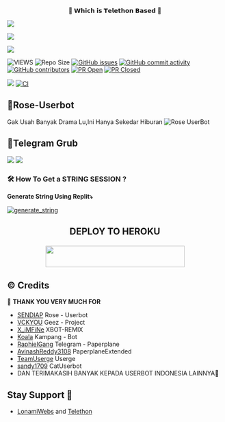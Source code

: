 <p align="center"> 🚀 𝗪𝗵𝗶𝗰𝗵 𝗶𝘀 𝗧𝗲𝗹𝗲𝘁𝗵𝗼𝗻 𝗕𝗮𝘀𝗲𝗱 🚀</p>
<p align="left">
  <a href="https://github.com/SendiAp/Rose-Userbot/fork"><img src="https://img.shields.io/github/forks/SendiAp/Rose-Userbot?label=Fork&style=social"></a>
  </p>
<p align="left">
  <a href="https://github.com/SendiAp/Rose-Userbot"><img src="https://img.shields.io/github/stars/SendiAp/Rose-Userbot?style=social"></a>
  </p>
<p align="left">
  <a href="https://github.com/SendiAp/Rose-Userbot/blob/Rose-Userbot/LICENSE"><img src="https://img.shields.io/github/license/SendiAp/Rose-Userbot?&style=social&logo=github">
  </a></p>

![VIEWS](https://komarev.com/ghpvc/?username=vckyou)
![Repo Size](https://img.shields.io/github/repo-size/SendiAp/Rose-Userbot?&style=plastic&logo=github)
[![GitHub issues](https://img.shields.io/github/issues/SendiAp/Rose-Userbot?&style=plastic&logo=github)](https://github.com/SendiAp/Rose-Userbot/issues)
[![GitHub commit activity](https://img.shields.io/github/commit-activity/m/SendiAp/Rose-Userbot?&style=plastic&logo=github)](https://github.com/SendiAp/Rose-Userbot/graphs/commit-activity)
[![GitHub contributors](https://img.shields.io/github/contributors/SendiAp/Rose-Userbot?&style=plastic&logo=github)](https://GitHub.com/SendiAp/Rose-Userbot/graphs/contributors/)
[![PR Open](https://img.shields.io/github/issues-pr/SendiAp/Rose-Userbot?&style=plastic&logo=github)](https://github.com/SendiAp/Rose-Userbot/pulls)
[![PR Closed](https://img.shields.io/github/issues-pr-closed/SendiAp/Rose-Userbot?&style=plastic&logo=github)](https://github.com/SendiAp/Rose-Userbot/pulls?q=is:closed)
<p align="justify">
<a href="https://github.com/SendiAp/Rose-Userbot/commits/Geez-UserBot"><img src="https://img.shields.io/github/last-commit/SendiAp/Rose-Userbot?color=ff69b4&logo=github&logoColor=ff69b4&style=for-the-badge" /></a>
<a href="https://github.com/SendiAp/Rose-Userbot/actions/workflows/main.yml"><img src="https://img.shields.io/github/workflow/status/SendiAp/Rose-Userbot/CI/Rose-Userbot?style=for-the-badge&logo=github-actions&logoColor=aqua" alt="CI" /></a>

## 🌹Rose-Userbot
Gak Usah Banyak Drama Lu,Ini Hanya Sekedar Hiburan
![Rose UserBot](https://telegra.ph/file/70723befcbc1896fb4c56.jpg) 

## 👿Telegram Grub
<a href="https://t.me/CafeMusicGroups"><img src="https://img.shields.io/badge/Join-Group1%20Support-blue.svg?style=for-the-badge&logo=Telegram"></a>
<a href="https://t.me/UserbotSupport1"><img src="https://img.shields.io/badge/Join-Group2%20Support-blue.svg?style=for-the-badge&logo=Telegram"></a>

### 🛠️ How To Get a STRING SESSION ?

**Generate String Using Replit⤵️**

<a href="https://replit.com/@Vckyou/Geez-String-Session#main.py"><img src="https://img.shields.io/badge/run-string__session.py-magenta?style=for-the-badge&logo=repl.it" alt="generate_string" /></a>

## <p align="center">DEPLOY TO HEROKU</p>

<p align="center"><a href="https://heroku.com/deploy?template=https://github.com/SendiAp/Rose-Userbot"> <img src="https://img.shields.io/badge/Deploy%20To%20Heroku-pink?style=flat&logo=heroku" width="325" height="50.100" /></a></p>

## © Credits 

 🙏 **THANK YOU VERY MUCH FOR**

*   [SENDIAP](https://github.com/SendiAp/Rose-Userbot)    Rose - Userbot
*   [VCKYOU](https://github.com/Vckyou/Geez-Project)    Geez - Project
*   [X_iMFiNe](https://github.com/ximfine/xBot-Remix)    XBOT-REMIX
*   [Koala](https://github.com/ManusiaRakitan/Kampang-Bot)    Kampang - Bot
*   [RaphielGang](https://github.com/RaphielGang)    Telegram - Paperplane
*   [AvinashReddy3108](https://github.com/AvinashReddy3108)    PaperplaneExtended
*   [TeamUserge](https://github.com/UsergeTeam/Userge)    Userge
*   [sandy1709](https://github.com/sandy1709/catuserbot)    CatUserbot
*   DAN TERIMAKASIH BANYAK KEPADA USERBOT INDONESIA LAINNYA🙏


## Stay Support 🚀
*   [LonamiWebs](https://github.com/LonamiWebs/) and [Telethon](https://github.com/LonamiWebs/Telethon)
